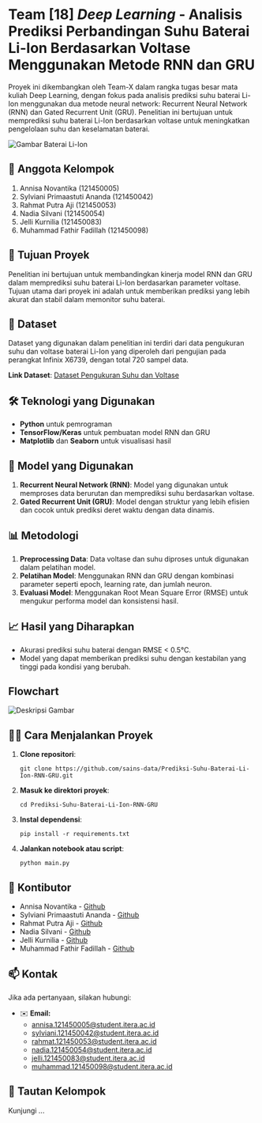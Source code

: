 # Team [18] _Deep Learning_ - Analisis Prediksi Perbandingan Suhu Baterai Li-Ion Berdasarkan Voltase Menggunakan Metode RNN dan GRU
Proyek ini dikembangkan oleh Team-X dalam rangka tugas besar mata kuliah Deep Learning, dengan fokus pada analisis prediksi suhu baterai Li-Ion menggunakan dua metode neural network: Recurrent Neural Network (RNN) dan Gated Recurrent Unit (GRU). Penelitian ini bertujuan untuk memprediksi suhu baterai Li-Ion berdasarkan voltase untuk meningkatkan pengelolaan suhu dan keselamatan baterai.

![Gambar Baterai Li-Ion](https://cdn1-production-images-kly.akamaized.net/mgrEiHs346Rtj1GNcmrIVr7XQfM=/1200x675/smart/filters:quality(75):strip_icc():format(webp)/kly-media-production/medias/34329/original/ion-130812b.jpg)

## 📌 Anggota Kelompok
1. Annisa Novantika (121450005)
2. Sylviani Primaastuti Ananda (121450042)
3. Rahmat Putra Aji (121450053)
4. Nadia Silvani (121450054)
5. Jelli Kurnilia (121450083)
6. Muhammad Fathir Fadillah (121450098)

## 🚀 Tujuan Proyek
Penelitian ini bertujuan untuk membandingkan kinerja model RNN dan GRU dalam memprediksi suhu baterai Li-Ion berdasarkan parameter voltase. Tujuan utama dari proyek ini adalah untuk memberikan prediksi yang lebih akurat dan stabil dalam memonitor suhu baterai.

## 📂 Dataset
Dataset yang digunakan dalam penelitian ini terdiri dari data pengukuran suhu dan voltase baterai Li-Ion yang diperoleh dari pengujian pada perangkat Infinix X6739, dengan total 720 sampel data.

**Link Dataset**: [Dataset Pengukuran Suhu dan Voltase](URL_Dataset)

## 🛠️ Teknologi yang Digunakan
* **Python** untuk pemrograman
* **TensorFlow/Keras** untuk pembuatan model RNN dan GRU
* **Matplotlib** dan **Seaborn** untuk visualisasi hasil

## 🧠 Model yang Digunakan
1. **Recurrent Neural Network (RNN)**: Model yang digunakan untuk memproses data berurutan dan memprediksi suhu berdasarkan voltase.
2. **Gated Recurrent Unit (GRU)**: Model dengan struktur yang lebih efisien dan cocok untuk prediksi deret waktu dengan data dinamis.

## 📊 Metodologi
1. **Preprocessing Data**: Data voltase dan suhu diproses untuk digunakan dalam pelatihan model.
2. **Pelatihan Model**: Menggunakan RNN dan GRU dengan kombinasi parameter seperti epoch, learning rate, dan jumlah neuron.
3. **Evaluasi Model**: Menggunakan Root Mean Square Error (RMSE) untuk mengukur performa model dan konsistensi hasil.

## 📈 Hasil yang Diharapkan
* Akurasi prediksi suhu baterai dengan RMSE < 0.5°C.
* Model yang dapat memberikan prediksi suhu dengan kestabilan yang tinggi pada kondisi yang berubah.

## Flowchart 
![Deskripsi Gambar](URL_Gambar_Flowchart)

## 🧑‍💻 Cara Menjalankan Proyek
1. **Clone repositori**:
   ```
   git clone https://github.com/sains-data/Prediksi-Suhu-Baterai-Li-Ion-RNN-GRU.git
   ```
2. **Masuk ke direktori proyek**:
   ```
   cd Prediksi-Suhu-Baterai-Li-Ion-RNN-GRU
   ```
3. **Instal dependensi**:
   ```
   pip install -r requirements.txt
   ```
4. **Jalankan notebook atau script**:
   ```
   python main.py
   ```

## 👥 Kontibutor
* Annisa Novantika - [Github](https://github.com/annisanovantika)
* Sylviani Primaastuti Ananda - [Github](https://github.com/sylviani-prima)
* Rahmat Putra Aji - [Github](https://github.com/rahmatputra)
* Nadia Silvani - [Github](https://github.com/nadiasilvani)
* Jelli Kurnilia - [Github](https://github.com/jellikurnilia)
* Muhammad Fathir Fadillah - [Github](https://github.com/fathirfadil)

## 📫 Kontak
Jika ada pertanyaan, silakan hubungi:

- ✉️ **Email:**
  - annisa.121450005@student.itera.ac.id
  - sylviani.121450042@student.itera.ac.id
  - rahmat.121450053@student.itera.ac.id
  - nadia.121450054@student.itera.ac.id
  - jelli.121450083@student.itera.ac.id
  - muhammad.121450098@student.itera.ac.id

## 🔗 Tautan Kelompok
Kunjungi ...

```
